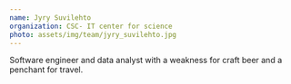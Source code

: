 ```yaml
---
name: Jyry Suvilehto
organization: CSC- IT center for science
photo: assets/img/team/jyry_suvilehto.jpg
---
```


Software engineer and data analyst with a weakness for craft beer and a
penchant for travel.
